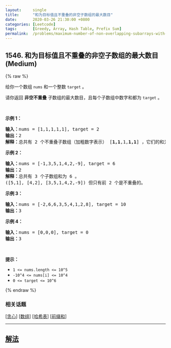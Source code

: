 ```yaml
---
layout:     single
title:      "和为目标值且不重叠的非空子数组的最大数目"
date:       2020-03-26 21:30:00 +0800
categories: [Leetcode]
tags:       [Greedy, Array, Hash Table, Prefix Sum]
permalink:  /problems/maximum-number-of-non-overlapping-subarrays-with-sum-equals-target/
---
```


## 1546. 和为目标值且不重叠的非空子数组的最大数目 (Medium)

{% raw %}

<p>给你一个数组&nbsp;<code>nums</code>&nbsp;和一个整数&nbsp;<code>target</code>&nbsp;。</p>

<p>请你返回&nbsp;<strong>非空不重叠</strong>&nbsp;子数组的最大数目，且每个子数组中数字和都为 <code>target</code>&nbsp;。</p>

<p>&nbsp;</p>

<p><strong>示例 1：</strong></p>

<pre><strong>输入：</strong>nums = [1,1,1,1,1], target = 2
<strong>输出：</strong>2
<strong>解释：</strong>总共有 2 个不重叠子数组（加粗数字表示） [<strong>1,1</strong>,1,<strong>1,1</strong>] ，它们的和为目标值 2 。
</pre>

<p><strong>示例 2：</strong></p>

<pre><strong>输入：</strong>nums = [-1,3,5,1,4,2,-9], target = 6
<strong>输出：</strong>2
<strong>解释：</strong>总共有 3 个子数组和为 6 。
([5,1], [4,2], [3,5,1,4,2,-9]) 但只有前 2 个是不重叠的。</pre>

<p><strong>示例 3：</strong></p>

<pre><strong>输入：</strong>nums = [-2,6,6,3,5,4,1,2,8], target = 10
<strong>输出：</strong>3
</pre>

<p><strong>示例 4：</strong></p>

<pre><strong>输入：</strong>nums = [0,0,0], target = 0
<strong>输出：</strong>3
</pre>

<p>&nbsp;</p>

<p><strong>提示：</strong></p>

<ul>
	<li><code>1 &lt;= nums.length &lt;=&nbsp;10^5</code></li>
	<li><code>-10^4 &lt;= nums[i] &lt;=&nbsp;10^4</code></li>
	<li><code>0 &lt;= target &lt;= 10^6</code></li>
</ul>

{% endraw %}

### 相关话题
  [[贪心](https://github.com/openset/leetcode/tree/master/tag/greedy/README.md)]
  [[数组](https://github.com/openset/leetcode/tree/master/tag/array/README.md)]
  [[哈希表](https://github.com/openset/leetcode/tree/master/tag/hash-table/README.md)]
  [[前缀和](https://github.com/openset/leetcode/tree/master/tag/prefix-sum/README.md)]

---

## [解法](https://github.com/openset/leetcode/tree/master/problems/maximum-number-of-non-overlapping-subarrays-with-sum-equals-target)
